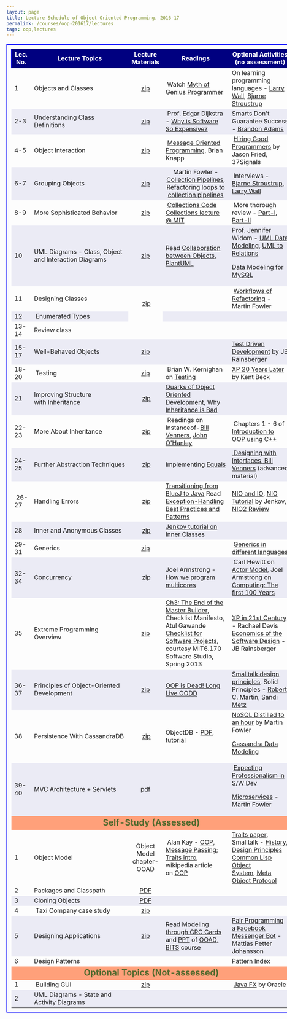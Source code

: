 ```yaml
---
layout: page
title: Lecture Schedule of Object Oriented Programming, 2016-17
permalink: /courses/oop-201617/lectures
tags: oop,lectures
---
```


<table style="border:2px solid blue;border-collapse:collapse;padding:10px;width:150%;font-size:medium;">
<tbody>
<tr style="height:50px;border:1px solid blue;text-align:center;background-color:navy;">
<td style="color:white;font-size:medium;font-weight:bold;">Lec. No.</td>
<td style="color:white;font-size:medium;font-weight:bold;">Lecture Topics</td>
<td style="color:white;font-size:medium;font-weight:bold;width:70px;">Lecture Materials</td>
<td style="color:white;font-size:medium;font-weight:bold;">Readings</td>
<td style="color:white;font-size:medium;font-weight:bold;">Optional
Activities
(no assessment)</td>
</tr>
<tr>
<td style="font-size:medium;">1</td>
<td style="font-size:medium;width:250px;">Objects and Classes</td>
<td style="font-size:medium;text-align:center;"><a href="https://www.dropbox.com/s/dpk4v5sva80kf46/1_classes_and_objects.zip?dl=1"> zip</a></td>
<td style="font-size:medium;"> Watch <a href="http://10.1.1.242/moodle/mod/folder/view.php?id=43379">Myth of Genius Programmer</a></td>
<td style="font-size:medium;">On learning programming languages - <a href="https://www.youtube.com/watch?v=LR8fQiskYII" target="_blank" rel="noopener noreferrer">Larry Wall</a>, <a href="https://www.youtube.com/watch?v=NvWTnIoQZj4" target="_blank" rel="noopener noreferrer">Bjarne Stroustrup</a></td>
</tr>
<tr style="background-color:#ebebf5;">
<td style="font-size:medium;">2-3</td>
<td style="font-size:medium;">Understanding Class Definitions</td>
<td style="font-size:medium;text-align:center;"><a href="https://www.dropbox.com/s/ei3hzuef4xfwhjr/2_understanding_class_definitions.zip?dl=1">zip</a></td>
<td style="font-size:medium;text-align:left;"> Prof. Edgar Dijkstra - <a href="https://www.cs.utexas.edu/users/EWD/transcriptions/EWD06xx/EWD648.html" target="_blank" rel="noopener noreferrer">Why is Software So Expensive?</a></td>
<td style="font-size:medium;">Smarts Don't Guarantee Success - <a href="http://bigthink.com/playlists/as-it-is-in-poker-so-it-is-in-life">Brandon Adams</a></td>
</tr>
<tr>
<td style="font-size:medium;">4-5</td>
<td style="font-size:medium;width:250px;">Object Interaction</td>
<td style="font-size:medium;text-align:center;"><a href="https://www.dropbox.com/s/ixef4xmmdhmahj8/4_object_interaction.zip?dl=1">zip</a></td>
<td style="font-size:medium;"> <a href="https://www.youtube.com/watch?v=zN6eSf9I7Ck" target="_blank" rel="noopener noreferrer">Message Oriented Programming</a>, Brian Knapp</td>
<td style="font-size:medium;"> <a href="https://www.youtube.com/watch?v=gTN6ioeqHDY" target="_blank" rel="noopener noreferrer">Hiring Good Programmers</a> by Jason Fried, 37Signals</td>
</tr>
<tr style="background-color:#ebebf5;">
<td style="font-size:medium;">6-7</td>
<td style="font-size:medium;">Grouping Objects</td>
<td style="font-size:medium;text-align:center;"><a href="https://www.dropbox.com/s/eifoykpqhk0ikvq/6_grouping_objects.zip?dl=1"> zip</a></td>
<td style="font-size:medium;text-align:center;">Martin Fowler - <a href="https://www.martinfowler.com/articles/collection-pipeline/">Collection Pipelines</a>, <a href="https://www.martinfowler.com/articles/refactoring-pipelines.html">Refactoring loops to collection pipelines</a></td>
<td style="font-size:medium;"> Interviews - <a href="http://bigthink.com/videos/big-think-interview-with-bjarne-stroustrup">Bjarne Stroustrup</a>, <a href="http://bigthink.com/experts/larrywall">Larry Wall</a></td>
</tr>
<tr>
<td style="font-size:medium;">8-9</td>
<td style="font-size:medium;width:250px;">More Sophisticated Behavior</td>
<td style="font-size:medium;text-align:center;"><a href="https://www.dropbox.com/s/7aq27g3mx769a87/8_more_sophisticated_behavior.zip?dl=1">zip</a></td>
<td style="font-size:medium;"> <a href="https://www.dropbox.com/s/ytuekdkwzekeorm/collections_code.zip?dl=1">Collections Code</a>
<a href="http://ocw.mit.edu/courses/electrical-engineering-and-computer-science/6-092-java-preparation-for-6-170-january-iap-2006/lecture-notes/lecture3.pdf" target="_blank" rel="noopener noreferrer"> Collections lecture @ MIT</a></td>
<td style="font-size:medium;"> More thorough review - <a href="https://www.dropbox.com/s/yoyzkwb2hdrvwsu/Collections-I.pdf?dl=1">Part-I</a>, <a href="https://www.dropbox.com/s/x43oom2qz36sf7s/Collections-II.pdf?dl=1">Part-II</a></td>
</tr>
<tr style="background-color:#ebebf5;">
<td style="font-size:medium;">10</td>
<td style="font-size:medium;">UML Diagrams - Class, Object and Interaction Diagrams</td>
<td style="font-size:medium;text-align:center;"><a href="https://www.dropbox.com/s/dvqi7lyy6ep3rf8/10_basic_UML.zip?dl=1">zip</a></td>
<td style="font-size:medium;">Read <a href="https://www.dropbox.com/s/ipz3xerl69w0y5d/Collaboration-bw-Objects.pdf?dl=1">Collaboration between Objects</a>, <a href="http://www.plantuml.com" target="_blank" rel="noopener noreferrer">PlantUML</a></td>
<td style="font-size:medium;">Prof. Jennifer Widom - <a href="https://www.youtube.com/watch?v=OOpiaIcyz30">UML Data Modeling</a>, <a href="https://www.youtube.com/watch?v=_-jQSV9Ld7M">UML to Relations</a>

<a href="https://www.youtube.com/watch?v=tR_rOJPiEXc">Data Modeling for MySQL</a></td>
</tr>
<tr>
<td style="font-size:medium;">11</td>
<td style="font-size:medium;width:250px;">Designing Classes</td>
<td style="font-size:medium;text-align:center;" rowspan="2"> <a href="https://www.dropbox.com/s/kqjz2dwzqle6l0z/11_designing_classes.zip?dl=1">zip</a></td>
<td style="font-size:medium;"></td>
<td style="font-size:medium;"> <a href="https://www.youtube.com/watch?v=vqEg37e4Mkw">Workflows of Refactoring</a> - Martin Fowler</td>
</tr>
<tr style="background-color:#ebebf5;">
<td style="font-size:medium;">12</td>
<td style="font-size:medium;width:250px;"> Enumerated Types</td>
<td style="font-size:medium;"></td>
<td style="font-size:medium;"></td>
</tr>
<tr>
<td style="font-size:medium;">13-14</td>
<td style="font-size:medium;width:250px;" colspan="4">Review class</td>
</tr>
<tr style="background-color:#ebebf5;">
<td style="font-size:medium;">15-17</td>
<td style="font-size:medium;width:250px;">Well-Behaved Objects</td>
<td style="font-size:medium;text-align:center;"><a href="https://www.dropbox.com/s/cuiqm6ldjmx347q/13_well_behaved_objects.zip?dl=1">zip</a></td>
<td style="font-size:medium;"></td>
<td style="font-size:medium;"><a href="https://www.youtube.com/watch?v=RyQnJUWcXFo" target="_blank" rel="noopener noreferrer">Test Driven Development</a> by JB Rainsberger</td>
</tr>
<tr>
<td style="font-size:medium;">18-20</td>
<td style="font-size:medium;width:250px;"> Testing</td>
<td style="font-size:medium;text-align:center;"><a href="https://www.dropbox.com/s/h5y7a9aspd4yx6e/14_testing.zip?dl=1"> zip</a></td>
<td style="font-size:medium;"> Brian W. Kernighan on <a href="https://www.cs.princeton.edu/~bwk/testing.html" target="_blank" rel="noopener noreferrer">Testing</a></td>
<td style="font-size:medium;"><a href="https://www.youtube.com/watch?v=cGuTmOUdFbo">XP 20 Years Later</a> by Kent Beck</td>
</tr>
<tr style="background-color:#ebebf5;">
<td style="font-size:medium;">21</td>
<td style="font-size:medium;width:250px;">Improving Structure with Inheritance</td>
<td style="font-size:medium;text-align:center;"> <a href="https://www.dropbox.com/s/8eklpalk8e1zy6l/16_improving_structure_with_inheritance.zip?dl=1">zip</a></td>
<td style="font-size:medium;"><a href="https://www.dropbox.com/s/fnoav801px8zl6h/quarks-of-OOD.pdf?dl=1">Quarks of Object Oriented Development</a>, <a href="https://www.quora.com/Is-inheritance-bad-practice-in-OOP">Why Inheritance is Bad</a></td>
<td style="font-size:medium;"></td>
</tr>
<tr>
<td style="font-size:medium;">22-23</td>
<td style="font-size:medium;width:250px;">More About Inheritance</td>
<td style="font-size:medium;text-align:center;"> <a href="https://www.dropbox.com/s/jtlx567sl7miqwz/18_more_about_inheritance.zip?dl=1">zip</a></td>
<td style="font-size:medium;"> Readings on Instanceof-<a href="https://www.artima.com/interfacedesign/PreferPoly.html" target="_blank" rel="noopener noreferrer">Bill Venners,</a> <a href="http://www.javapractices.com/topic/TopicAction.do?Id=31" target="_blank" rel="noopener noreferrer">John O'Hanley</a></td>
<td style="font-size:medium;"> Chapters 1 - 6 of <a href="http://www.desy.de/gna/html/cc/Tutorial/tutorial.html" target="_blank" rel="noopener noreferrer">Introduction to OOP using C++</a></td>
</tr>
<tr style="background-color:#ebebf5;">
<td style="font-size:medium;">24-25</td>
<td style="font-size:medium;width:250px;">Further Abstraction Techniques</td>
<td style="font-size:medium;text-align:center;"> <a href="https://www.dropbox.com/s/bn5u3yapbdrxfhv/20_further_abstraction_techniques.zip?dl=1">zip</a></td>
<td style="font-size:medium;">Implementing <a href="http://www.javapractices.com/topic/TopicAction.do?Id=17" target="_blank" rel="noopener noreferrer">Equals</a></td>
<td style="font-size:medium;"><a href="http://www.javaworld.com/article/2076841/core-java/designing-with-interfaces.html" target="_blank" rel="noopener noreferrer"> Designing with Interfaces, Bill Venners</a> (advanced material)</td>
</tr>
<tr>
<td style="font-size:medium;"> 26-27</td>
<td style="font-size:medium;width:250px;">Handling Errors</td>
<td style="font-size:medium;text-align:center;"> <a href="https://www.dropbox.com/s/s76joi3mmj6rais/23_handling_errors.zip?dl=1">zip</a></td>
<td style="font-size:medium;"><a href="https://www.dropbox.com/s/3mjhyjzk5xcrkf0/24_transition_from_BlueJ_to_Eclipse.zip?dl=1">Transitioning from BlueJ to Java</a>
Read <a href="https://www.dropbox.com/s/x3ug35i3ot6xyth/Brock_Exceptions.pdf?dl=1">Exception-Handling</a>
<a href="https://www.dropbox.com/s/x3ug35i3ot6xyth/Brock_Exceptions.pdf?dl=1">Best Practices and Patterns</a></td>
<td style="font-size:medium;"><a href="https://blogs.oracle.com/slc/entry/javanio_vs_javaio" target="_blank" rel="noopener noreferrer">NIO and IO</a>,
<a href="http://tutorials.jenkov.com/java-nio/index.html" target="_blank" rel="noopener noreferrer">NIO Tutorial</a> by Jenkov,
<a href="https://www.youtube.com/watch?v=yNRS1ssLPdQ" target="_blank" rel="noopener noreferrer">NIO2 Review</a></td>
</tr>
<tr style="background-color:#ebebf5;">
<td style="font-size:medium;">28</td>
<td style="font-size:medium;width:250px;">Inner and Anonymous Classes</td>
<td style="font-size:medium;text-align:center;"> <a href="https://www.dropbox.com/s/dyr7w5st4nc9d3k/26_nested_classes.zip?dl=1">zip</a></td>
<td style="font-size:medium;"><a href="http://tutorials.jenkov.com/java/nested-classes.html" target="_blank" rel="noopener noreferrer"> Jenkov tutorial on Inner Classes</a></td>
<td style="font-size:medium;"></td>
</tr>
<tr>
<td style="font-size:medium;">29-31</td>
<td style="font-size:medium;width:250px;">Generics</td>
<td style="font-size:medium;text-align:center;"><a href="https://www.dropbox.com/s/kgzz8painumcknk/27_generics.zip?dl=1">zip</a></td>
<td style="font-size:medium;"></td>
<td style="font-size:medium;"> <a href="http://www.osl.iu.edu/publications/prints/2003/comparing_generic_programming03.pdf" target="_blank" rel="noopener noreferrer">Generics in different languages</a></td>
</tr>
<tr style="background-color:#ebebf5;">
<td style="font-size:medium;">32-34</td>
<td style="font-size:medium;width:250px;">Concurrency</td>
<td style="font-size:medium;text-align:center;"> <a href="https://www.dropbox.com/s/snvu58svtsa2gf7/29_concurrency.zip?dl=1">zip</a></td>
<td style="font-size:medium;">Joel Armstrong - <a href="https://www.youtube.com/watch?v=bo5WL5IQAd0" target="_blank" rel="noopener noreferrer">How we program multicores</a></td>
<td style="font-size:medium;"> Carl Hewitt on <a href="https://www.youtube.com/watch?v=7erJ1DV_Tlo" target="_blank" rel="noopener noreferrer">Actor Model</a>, Joel Armstrong on <a href="https://www.youtube.com/watch?v=itKFrXghGuA" target="_blank" rel="noopener noreferrer">Computing: The first 100 Years</a></td>
</tr>
<tr>
<td style="font-size:medium;">35</td>
<td style="font-size:medium;width:250px;">Extreme Programming Overview</td>
<td style="font-size:medium;text-align:center;"><a href="https://www.dropbox.com/s/981hzpiylp8ctbm/40_XP_Overview.zip?dl=1">zip</a></td>
<td style="font-size:medium;"><a href="https://www.dropbox.com/s/bn5svla6kfep9yo/Construction_checklists.pdf?dl=1">Ch3: The End of the Master Builder</a>, Checklist Manifesto, Atul Gawande
<a href="https://www.dropbox.com/s/mz9ay77yr8khpfj/project-checklist.pdf?dl=1">Checklist for Software Projects</a>, courtesy MIT6.170 Software Studio, Spring 2013</td>
<td style="font-size:medium;"><a href="https://www.youtube.com/watch?v=IDKJJDiK3Gw">XP in 21st Century</a> - Rachael Davis
<a href="https://www.youtube.com/watch?v=7HecgbghFTk" target="_blank" rel="noopener noreferrer">Economics of the Software Design</a> - JB Rainsberger</td>
</tr>
<tr style="background-color:#ebebf5;">
<td style="font-size:medium;">36-37</td>
<td style="font-size:medium;width:250px;">Principles of Object-Oriented Development</td>
<td style="font-size:medium;text-align:center;"><a href="https://www.dropbox.com/s/lx4tgq82vt9xc74/principles_of_OOD.zip?dl=1">zip</a></td>
<td style="font-size:medium;"><a href="https://www.youtube.com/watch?v=RdE-d_EhzmA">OOP is Dead! Long Live OODD</a></td>
<td style="font-size:medium;"><a href="http://www.cs.virginia.edu/~evans/cs655/readings/smalltalk.html" target="_blank" rel="noopener noreferrer">Smalltalk design principles</a>,
Solid Principles - <a href="https://www.youtube.com/watch?v=TMuno5RZNeE&index=76&list=PLcr1-V2ySv4Tf_xSLj2MbQZr78fUVQAua" target="_blank" rel="noopener noreferrer">Robert C. Martin</a>, <a href="https://www.youtube.com/watch?v=v-2yFMzxqwU" target="_blank" rel="noopener noreferrer">Sandi Metz</a></td>
</tr>
<tr>
<td style="font-size:medium;">38</td>
<td style="font-size:medium;width:250px;">Persistence With CassandraDB</td>
<td style="font-size:medium;text-align:center;"> <a href="https://www.dropbox.com/s/qwxqu4bek92xfyy/Cassandra.zip?dl=1">zip</a></td>
<td style="font-size:medium;">ObjectDB - <a href="http://www2.mta.ac.il/~kirsh/download/MTA%20NoSQL%20Seminar/Lectures/ObjectDB.pdf">PDF</a>, <a href="http://www.objectdb.com/tutorial">tutorial</a></td>
<td style="font-size:medium;"><a href="https://www.youtube.com/watch?v=ASiU89Gl0F0">NoSQL Distilled to an hour</a> by Martin Fowler

<a href="https://www.youtube.com/watch?v=tg6eIht-00M">Cassandra Data Modeling</a></td>
</tr>
<tr style="background-color:#ebebf5;">
<td style="font-size:medium;">39-40</td>
<td style="font-size:medium;width:250px;">MVC Architecture + Servlets</td>
<td style="font-size:medium;text-align:center;"><a href="https://www.dropbox.com/s/wtbq75575hlj3zu/servlets.pdf?dl=1">pdf</a></td>
<td style="font-size:medium;"></td>
<td style="font-size:medium;"> <a href="https://www.youtube.com/watch?v=p0O1VVqRSK0">Expecting Professionalism in S/W Dev</a>

<a href="https://www.martinfowler.com/microservices/" target="_blank" rel="noopener noreferrer">Microservices</a> - Martin Fowler</td>
</tr>
<tr>
<td style="text-align:center;font-size:1.4em;color:#556b2f;background-color:#ffa07a;font-weight:bold;" colspan="5">Self-Study (Assessed)</td>
</tr>
<tr>
<td style="font-size:medium;">1</td>
<td style="font-size:medium;width:250px;">Object Model</td>
<td style="font-size:medium;text-align:center;">Object Model chapter-OOAD</td>
<td style="font-size:medium;"> Alan Kay - <a href="http://userpage.fu-berlin.de/~ram/pub/pub_jf47ht81Ht/doc_kay_oop_en">OOP</a>, <a href="http://lists.squeakfoundation.org/pipermail/squeak-dev/1998-October/017019.html">Message Passing</a>;
<a href="https://en.wikipedia.org/wiki/Trait_(computer_programming)">Traits intro</a>,
wikipedia article on <a href="https://en.wikipedia.org/wiki/Object-oriented_programming" target="_blank" rel="noopener noreferrer">OOP</a></td>
<td style="font-size:medium;"><a href="http://scg.unibe.ch/archive/papers/Scha03aTraits.pdf">Traits paper</a>, Smalltalk - <a href="http://www.vpri.org/pdf/hc_smalltalk_history.pdf">History</a>, <a href="http://www.cs.virginia.edu/~evans/cs655/readings/smalltalk.html">Design Principles</a>
<a href="http://www.dreamsongs.com/CLOS.html" target="_blank" rel="noopener noreferrer">Common Lisp Object System</a>, <a href="http://mop.lisp.se/contents.html">Meta Object Protocol</a></td>
</tr>
<tr>
<td style="font-size:medium;">2</td>
<td style="font-size:medium;width:250px;">Packages and Classpath</td>
<td style="font-size:medium;text-align:center;"><a href="https://www.dropbox.com/s/yttnx8jlaal5srb/Packages_CLASSPATH.pdf?dl=1">PDF</a></td>
<td style="font-size:medium;"></td>
<td style="font-size:medium;"></td>
</tr>
<tr style="background-color:#ebebf5;">
<td style="font-size:medium;">3</td>
<td style="font-size:medium;width:250px;">Cloning Objects</td>
<td style="font-size:medium;text-align:center;"><a href="https://www.dropbox.com/s/yttn90ztcvv1ijj/Clone.pdf?dl=1">PDF</a></td>
<td style="font-size:medium;"></td>
<td style="font-size:medium;"></td>
</tr>
<tr>
<td style="font-size:medium;">4</td>
<td style="font-size:medium;width:250px;"> Taxi Company case study</td>
<td style="font-size:medium;text-align:center;"><a href="https://www.dropbox.com/s/8k034x12emw7wpc/taxi-company-case-study.zip?dl=1">zip</a></td>
<td style="font-size:medium;"></td>
<td style="font-size:medium;"></td>
</tr>
<tr style="background-color:#ebebf5;">
<td style="font-size:medium;">5</td>
<td style="font-size:medium;width:250px;">Designing Applications</td>
<td style="font-size:medium;text-align:center;"><a href="https://www.dropbox.com/s/1u3np1r9u9zho99/34_designing_applications.pdf?dl=1"> zip</a></td>
<td style="font-size:medium;">Read <a href="http://vu.bits-pilani.ac.in/Ooad/Lesson11/topic1.htm" target="_blank" rel="noopener noreferrer">Modeling through CRC Cards</a> and <a href="http://vu.bits-pilani.ac.in/Ooad/Lesson11/Classroom/Barframe.htm" target="_blank" rel="noopener noreferrer">PPT</a> of <a href="http://vu.bits-pilani.ac.in/Ooad/Coursestead.htm" target="_blank" rel="noopener noreferrer">OOAD, BITS</a> course</td>
<td style="font-size:medium;"><a href="https://www.youtube.com/watch?v=zFO1cRr5-qY">Pair Programming a Facebook Messenger Bot</a> - Mattias Petter Johansson</td>
</tr>
<tr>
<td style="font-size:medium;">6</td>
<td style="font-size:medium;width:250px;">Design Patterns</td>
<td style="font-size:medium;text-align:center;"></td>
<td style="font-size:medium;"></td>
<td style="font-size:medium;"><a href="http://wiki.c2.com/?SoftwareDesignPatternsIndex">Pattern Index</a></td>
</tr>
<tr>
<td style="text-align:center;font-size:1.4em;color:#556b2f;background-color:#ffa07a;font-weight:bold;" colspan="5">Optional Topics (Not-assessed)</td>
</tr>
<tr>
<td style="font-size:medium;">1</td>
<td style="font-size:medium;width:250px;"> Building GUI</td>
<td style="font-size:medium;text-align:center;"><a href="https://www.dropbox.com/s/po2cuwkrrcit638/building_GUI.zip?dl=1">zip</a></td>
<td style="font-size:medium;"></td>
<td style="font-size:medium;"> <a href="https://www.youtube.com/watch?v=N-Qgz6qHhcg" target="_blank" rel="noopener noreferrer">Java FX</a> by Oracle</td>
</tr>
<tr style="background-color:#ebebf5;">
<td style="font-size:medium;">2</td>
<td style="font-size:medium;width:250px;">UML Diagrams - State and Activity Diagrams</td>
<td style="font-size:medium;text-align:center;"></td>
<td style="font-size:medium;"></td>
<td style="font-size:medium;"></td>
</tr>
</tbody>
</table>
